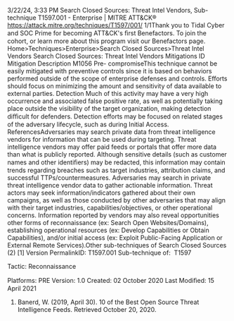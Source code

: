 3/22/24, 3:33 PM Search Closed Sources: Threat Intel Vendors, Sub-technique T1597.001 - Enterprise | MITRE ATT&CK®
https://attack.mitre.org/techniques/T1597/001/ 1/1Thank you to Tidal Cyber and SOC Prime for becoming ATT&CK's ﬁrst Benefactors. To join the cohort, or learn more about this program visit our
Benefactors page.
Home>Techniques>Enterprise>Search Closed Sources>Threat Intel Vendors
Search Closed Sources: Threat Intel Vendors
Mitigations
ID Mitigation Description
M1056 Pre-
compromiseThis technique cannot be easily mitigated with preventive controls since it is based on behaviors performed
outside of the scope of enterprise defenses and controls. Efforts should focus on minimizing the amount
and sensitivity of data available to external parties.
Detection
Much of this activity may have a very high occurrence and associated false positive rate, as well as potentially taking place outside the
visibility of the target organization, making detection diﬃcult for defenders.
Detection efforts may be focused on related stages of the adversary lifecycle, such as during Initial Access.
ReferencesAdversaries may search private data from threat intelligence vendors for information that can be used during targeting. Threat intelligence
vendors may offer paid feeds or portals that offer more data than what is publicly reported. Although sensitive details (such as customer
names and other identiﬁers) may be redacted, this information may contain trends regarding breaches such as target industries, attribution
claims, and successful TTPs/countermeasures.
Adversaries may search in private threat intelligence vendor data to gather actionable information. Threat actors may seek
information/indicators gathered about their own campaigns, as well as those conducted by other adversaries that may align with their target
industries, capabilities/objectives, or other operational concerns. Information reported by vendors may also reveal opportunities other forms
of reconnaissance (ex: Search Open Websites/Domains), establishing operational resources (ex: Develop Capabilities or Obtain
Capabilities), and/or initial access (ex: Exploit Public-Facing Application or External Remote Services).Other sub-techniques of Search Closed Sources (2)
[1]
Version PermalinkID: T1597.001
Sub-technique of:  T1597

Tactic: Reconnaissance

Platforms: PRE
Version: 1.0
Created: 02 October 2020
Last Modiﬁed: 15 April 2021
1. Banerd, W. (2019, April 30). 10 of the Best Open Source Threat
Intelligence Feeds. Retrieved October 20, 2020.